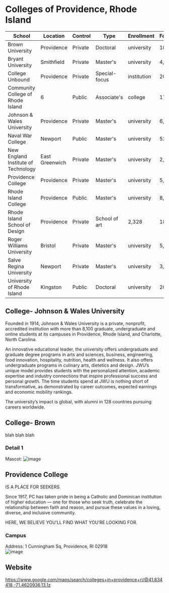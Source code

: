 # Colleges of Providence, Rhode Island 

|  School  |  Location  |  Control  |  Type  |  Enrollment  |  Founded  |
| ------ | ------ | ------ | ------ | ------ | ------ |
| Brown University | Providence | Private | Doctoral | university | 10,446 | 1764 |
| Bryant University | Smithfield | Private | Master's | university | 4,001 | 1863 |
| College Unbound | Providence | Private | Special-focus | institution | 208 | 2009 |
| Community College of Rhode Island | 6 | Public | Associate's | college | 17,784 | 1964 |
| Johnson & Wales University | Providence | Private | Master's | university | 6,235 | 1914 |
| Naval War College | Newport | Public | Master's | university | 525 | 1884 |
| New England Institute of Technology | East Greenwich | Private | Master's | university | 2,792 | 1940 |
| Providence College | Providence | Private | Master's | university | 5,164 | 1917 |
| Rhode Island College | Providence | Public | Master's | university | 8,642 | 1854 |
| Rhode Island School of Design | Providence | Private | School of art | 2,328 | 1877 |
| Roger Williams University | Bristol | Private | Master's | university | 5,695 | 1956 |
| Salve Regina University | Newport | Private | Master's | university | 3,033 | 1934 |
| University of Rhode Island | Kingston | Public | Doctoral | university | 20,720 | 1892 |

## College- Johnson & Wales University
Founded in 1914, Johnson & Wales University is a private, nonprofit, accredited institution with more than 8,100 graduate, undergraduate and online students at its campuses in Providence, Rhode Island, and Charlotte, North Carolina.

An innovative educational leader, the university offers undergraduate and graduate degree programs in arts and sciences, business, engineering, food innovation, hospitality, nutrition, health and wellness. It also offers undergraduate programs in culinary arts, dietetics and design. JWU’s unique model provides students with the personalized attention, academic expertise and industry connections that inspire professional success and personal growth. The time students spend at JWU is nothing short of transformative, as demonstrated by career outcomes, expected earnings and economic mobility rankings.

The university’s impact is global, with alumni in 128 countries pursuing careers worldwide.

## College- Brown
blah blah blah
### Detail 1
Mascot:
![image](https://user-images.githubusercontent.com/132607566/236925511-fc5836de-f1fa-485f-9198-9537814c108a.png)

## Providence College
IS A PLACE FOR SEEKERS.

Since 1917, PC has taken pride in being a Catholic and Dominican institution of higher education — one for those who seek truth, celebrate the relationship between faith and reason, and pursue these values in a loving, diverse, and inclusive community.

HERE, WE BELIEVE YOU’LL FIND WHAT YOU’RE LOOKING FOR.

### Campus
Address:  1 Cunningham Sq, Providence, RI 02918<br>
![image](https://user-images.githubusercontent.com/132522463/236925424-f3f36318-0fe8-45ab-8066-501e16057b1a.png)

## Website
https://www.google.com/maps/search/colleges+in+providence+ri/@41.834418,-71.4620936,13.1z

